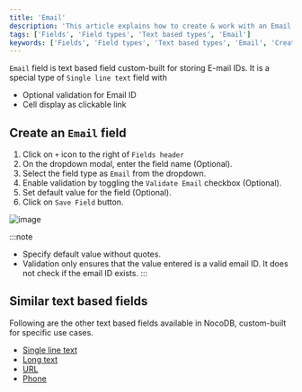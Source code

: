 ```yaml
---
title: 'Email'
description: 'This article explains how to create & work with an Email field.'
tags: ['Fields', 'Field types', 'Text based types', 'Email']
keywords: ['Fields', 'Field types', 'Text based types', 'Email', 'Create email field']
---
```



`Email` field is text based field custom-built for storing E-mail IDs. It is a special type of `Single line text` field with
- Optional validation for Email ID
- Cell display as clickable link

## Create an `Email` field
1. Click on `+` icon to the right of `Fields header`
2. On the dropdown modal, enter the field name (Optional).
3. Select the field type as `Email` from the dropdown.
4. Enable validation by toggling the `Validate Email` checkbox (Optional).
5. Set default value for the field (Optional).
6. Click on `Save Field` button.

![image](/img/v2/fields/types/email.png)

:::note
- Specify default value without quotes.
- Validation only ensures that the value entered is a valid email ID. It does not check if the email ID exists.
:::

## Similar text based fields
Following are the other text based fields available in NocoDB, custom-built for specific use cases.
- [Single line text](010.single-line-text.md)
- [Long text](020.long-text.md)
- [URL](050.url.md)
- [Phone](040.phonenumber.md)


